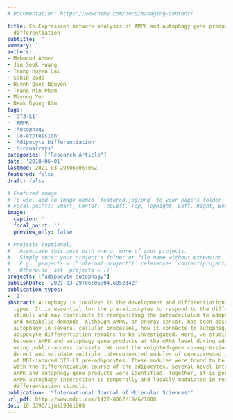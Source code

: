 ```yaml
---
# Documentation: https://wowchemy.com/docs/managing-content/

title: Co-Expression network analysis of AMPK and autophagy gene products during adipocyte
  differentiation
subtitle: ''
summary: ''
authors:
- Mahmoud Ahmed
- Jin Seok Hwang
- Trang Huyen Lai
- Sahib Zada
- Huynh Quoc Nguyen
- Trang Min Pham
- Miyong Yun
- Deok Ryong Kim
tags:
- '3T3-L1'
- 'AMPK'
- 'Autophagy'
- 'Co-expression'
- 'Adipocyte Differentiation'
- 'Microarrays'
categories: ["Research Article"]
date: '2018-06-01'
lastmod: 2021-03-29T06:06:05Z
featured: false
draft: false

# Featured image
# To use, add an image named `featured.jpg/png` to your page's folder.
# Focal points: Smart, Center, TopLeft, Top, TopRight, Left, Right, BottomLeft, Bottom, BottomRight.
image:
  caption: ''
  focal_point: ''
  preview_only: false

# Projects (optional).
#   Associate this post with one or more of your projects.
#   Simply enter your project's folder or file name without extension.
#   E.g. `projects = ["internal-project"]` references `content/project/deep-learning/index.md`.
#   Otherwise, set `projects = []`.
projects: ["adipocyte-autophagy"]
publishDate: '2021-03-29T06:06:04.685234Z'
publication_types:
- '2'
abstract: Autophagy is involved in the development and differentiation of many cell
  types. It is essential for the pre-adipocytes to respond to the differentiation
  stimuli and may contribute to reorganizing the intracellulum to adapt the morphological
  and metabolic demands. Although AMPK, an energy sensor, has been associated with
  autophagy in several cellular processes, how it connects to autophagy during the
  adipocyte differentiation remains to be investigated. Here, we studied the interaction
  between AMPK and autophagy gene products at the mRNA level during adipocyte differentiation
  using public-access datasets. We used the weighted-gene co-expression analysis to
  detect and validate multiple interconnected modules of co-expressed genes in a dataset
  of MDI-induced 3T3-L1 pre-adipocytes. These modules were found to be highly correlated
  with the differentiation course of the adipocytes. Several novel interactions between
  AMPK and autophagy gene products were identified. Together, it is possible that
  AMPK-autophagy interaction is temporally and locally modulated in response to the
  differentiation stimuli.
publication: '*International Journal of Molecular Sciences*'
url_pdf: http://www.mdpi.com/1422-0067/19/6/1808
doi: 10.3390/ijms19061808
---
```

